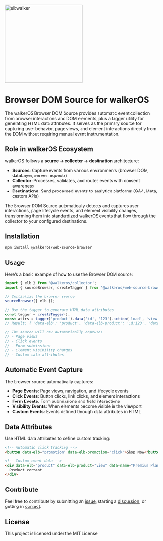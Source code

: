 <p align="left">
  <a href="https://elbwalker.com">
    <img title="elbwalker" src='https://www.elbwalker.com/img/elbwalker_logo.png' width="256px"/>
  </a>
</p>

# Browser DOM Source for walkerOS

The walkerOS Browser DOM Source provides automatic event collection from browser
interactions and DOM elements, plus a tagger utility for generating HTML data
attributes. It serves as the primary source for capturing user behavior, page
views, and element interactions directly from the DOM without requiring manual
event instrumentation.

## Role in walkerOS Ecosystem

walkerOS follows a **source → collector → destination** architecture:

- **Sources**: Capture events from various environments (browser DOM, dataLayer,
  server requests)
- **Collector**: Processes, validates, and routes events with consent awareness
- **Destinations**: Send processed events to analytics platforms (GA4, Meta,
  custom APIs)

The Browser DOM Source automatically detects and captures user interactions,
page lifecycle events, and element visibility changes, transforming them into
standardized walkerOS events that flow through the collector to your configured
destinations.

## Installation

```sh
npm install @walkeros/web-source-browser
```

## Usage

Here's a basic example of how to use the Browser DOM source:

```typescript
import { elb } from '@walkeros/collector';
import { sourceBrowser, createTagger } from '@walkeros/web-source-browser';

// Initialize the browser source
sourceBrowser({ elb });

// Use the tagger to generate HTML data attributes
const tagger = createTagger();
const attrs = tagger('product').data('id', '123').action('load', 'view').get();
// Result: { 'data-elb': 'product', 'data-elb-product': 'id:123', 'data-elbaction': 'load:view' }

// The source will now automatically capture:
// - Page views
// - Click events
// - Form submissions
// - Element visibility changes
// - Custom data attributes
```

## Automatic Event Capture

The browser source automatically captures:

- **Page Events**: Page views, navigation, and lifecycle events
- **Click Events**: Button clicks, link clicks, and element interactions
- **Form Events**: Form submissions and field interactions
- **Visibility Events**: When elements become visible in the viewport
- **Custom Events**: Events defined through data attributes in HTML

## Data Attributes

Use HTML data attributes to define custom tracking:

```html
<!-- Automatic click tracking -->
<button data-elb="promotion" data-elb-promotion="click">Shop Now</button>

<!-- Custom event data -->
<div data-elb="product" data-elb-product="view" data-name="Premium Plan">
  Product content
</div>
```

## Contribute

Feel free to contribute by submitting an
[issue](https://github.com/elbwalker/walkerOS/issues), starting a
[discussion](https://github.com/elbwalker/walkerOS/discussions), or getting in
[contact](https://calendly.com/elb-alexander/30min).

## License

This project is licensed under the MIT License.
